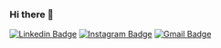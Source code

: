 ### Hi there 👋

[![Linkedin Badge](https://img.shields.io/badge/-Guilherme%20Ulbriki-2867B2?style=flat-square&logo=Linkedin&logoColor=white&link=https://www.linkedin.com/in/guilherme-lu%C3%ADs-ulbriki-42a922196/)](https://www.linkedin.com/in/guilherme-lu%C3%ADs-ulbriki-42a922196/) 
[![Instagram Badge](https://img.shields.io/badge/-Guilherme%20Ulbriki-C13584?style=flat-square&logo=Instagram&logoColor=white&link=https://www.instagram.com/guilhermeulbriki/)](https://www.instagram.com/guilhermeulbriki/)
[![Gmail Badge](https://img.shields.io/badge/-guilhermeulbriki@gmail.com-ad343e?style=flat-square&logo=Gmail&logoColor=white&link=mailto:guilhermeulbriki@gmail.com)](mailto:guilhermeulbriki@gmail.com)

<!--
**guilhermeulbriki/guilhermeulbriki** is a ✨ _special_ ✨ repository because its `README.md` (this file) appears on your GitHub profile.

Here are some ideas to get you started:

- 🔭 I’m currently working on ...
- 🌱 I’m currently learning ...
- 👯 I’m looking to collaborate on ...
- 🤔 I’m looking for help with ...
- 💬 Ask me about ...
- 📫 How to reach me: ...
- 😄 Pronouns: ...
- ⚡ Fun fact: ...
-->
